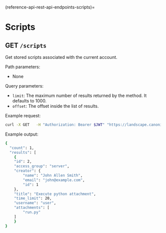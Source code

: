 (reference-api-rest-api-endpoints-scripts)=
# Scripts

## GET `/scripts`

Get stored scripts associated with the current account.

Path parameters:

- None

Query parameters:

- `limit`: The maximum number of results returned by the method. It defaults to 1000.
- `offset`: The offset inside the list of results.

Example request:
```bash
curl -X GET   -H "Authorization: Bearer $JWT" "https://landscape.canonical.com/api/v2/scripts"
```

Example output:
```bash
{
  "count": 1,
  "results": [
	{
  	"id": 2,
  	"access_group": "server",
  	"creator": {
    	"name": "John Allen Smith",
    	"email": "john@example.com",
    	"id": 1
  	},
  	"title": "Execute python attachment",
  	"time_limit": 20,
  	"username": "user",
  	"attachments": [
    	"run.py"
  	]
	}
}
```

